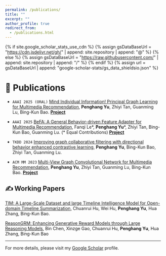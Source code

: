 ```yaml
---
permalink: /publications/
title: ""
excerpt: ""
author_profile: true
redirect_from: 
  - /publications.html
---
```


{% if site.google_scholar_stats_use_cdn %}
{% assign gsDataBaseUrl = "https://cdn.jsdelivr.net/gh/" | append: site.repository | append: "@" %}
{% else %}
{% assign gsDataBaseUrl = "https://raw.githubusercontent.com/" | append: site.repository | append: "/" %}
{% endif %}
{% assign url = gsDataBaseUrl | append: "google-scholar-stats/gs_data_shieldsio.json" %}

# 📝 Publications

- `AAAI 2025 (ORAL)` [Mind Individual Information! Principal Graph Learning for Multimedia Recommendation](https://ojs.aaai.org/index.php/AAAI/article/view/33429), **Penghang Yu**, Zhiyi Tan, Guanming Lu, Bing-Kun Bao. [**Project**](https://github.com/demonph10/PGL)

- `AAAI 2025` [BeFA: A General Behavior-driven Feature Adapter for Multimedia Recommendation](https://ojs.aaai.org/index.php/AAAI/article/view/33429), Fanqi Le*, **Penghang Yu***, Zhiyi Tan, Bing-Kun Bao, Guanming Lu. (* Equal Contributions) [**Project**](https://github.com/fqldom/BeFA)

- `TKDD 2024` [Improving graph collaborative filtering with directional behavior enhanced contrastive learning](https://dl.acm.org/doi/10.1145/3663574), **Penghang Yu**, Bing-Kun Bao, Zhiyi Tan, Guanming Lu.

- `ACM MM 2023` [Multi-View Graph Convolutional Network for Multimedia Recommendation](https://dl.acm.org/doi/abs/10.1145/3581783.3613915), **Penghang Yu**, Zhiyi Tan, Guanming Lu, Bing-Kun Bao. [**Project**](https://github.com/demonph10/MGCN)


## ✍ Working Papers
[TIM: A Large-Scale Dataset and large Timeline Intelligence Model for Open-domain Timeline Summarization](https://arxiv.org/abs/2506.21616), Chuanrui Hu, Wei Hu, **Penghang Yu**, Hua Zhang, Bing-Kun Bao.

[ReasonGRM: Enhancing Generative Reward Models through Large Reasoning Models](https://arxiv.org/abs/2506.16712), Bin Chen, Xinzge Gao, Chuanrui Hu, **Penghang Yu**, Hua Zhang, Bing-Kun Bao

---

For more details, please visit my [Google Scholar](https://scholar.google.com/citations?user=GeIFj2cAAAAJ) profile.
